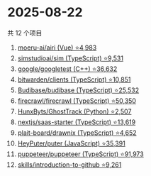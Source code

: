 # 2025-08-22

共 12 个项目

<!-- BEGIN GITHUB -->
<!-- 最后更新时间 2025-08-22 03:07:17 +0800 -->
1. [moeru-ai/airi (Vue) ⭐4,983](https://github.com/moeru-ai/airi)
1. [simstudioai/sim (TypeScript) ⭐9,531](https://github.com/simstudioai/sim)
1. [google/googletest (C++) ⭐36,632](https://github.com/google/googletest)
1. [bitwarden/clients (TypeScript) ⭐10,851](https://github.com/bitwarden/clients)
1. [Budibase/budibase (TypeScript) ⭐25,532](https://github.com/Budibase/budibase)
1. [firecrawl/firecrawl (TypeScript) ⭐50,350](https://github.com/firecrawl/firecrawl)
1. [HunxByts/GhostTrack (Python) ⭐2,507](https://github.com/HunxByts/GhostTrack)
1. [nextjs/saas-starter (TypeScript) ⭐13,619](https://github.com/nextjs/saas-starter)
1. [plait-board/drawnix (TypeScript) ⭐4,652](https://github.com/plait-board/drawnix)
1. [HeyPuter/puter (JavaScript) ⭐35,391](https://github.com/HeyPuter/puter)
1. [puppeteer/puppeteer (TypeScript) ⭐91,973](https://github.com/puppeteer/puppeteer)
1. [skills/introduction-to-github ⭐9,261](https://github.com/skills/introduction-to-github)
<!-- END GITHUB -->